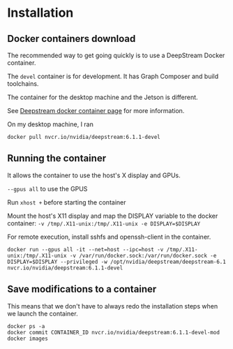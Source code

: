 # Installation

## Docker containers download

The recommended way to get going quickly is to use a DeepStream Docker container. 

The `devel` container is for development. It has Graph Composer and build toolchains.

The container for the desktop machine and the Jetson is different.

See [Deepstream docker container page](https://docs.nvidia.com/metropolis/deepstream/dev-guide/text/DS_docker_containers.html) for more information.

On my desktop machine, I ran

```
docker pull nvcr.io/nvidia/deepstream:6.1.1-devel
```


## Running the container

It allows the container to use the host's X display and GPUs. 

`--gpus all` to use the GPUS

Run `xhost +` before starting the container

Mount the host's X11 display and map the DISPLAY variable to the docker container: `-v /tmp/.X11-unix:/tmp/.X11-unix -e DISPLAY=$DISPLAY`

For remote execution, install sshfs and openssh-client in the container.

```
docker run --gpus all -it --net=host --ipc=host -v /tmp/.X11-unix:/tmp/.X11-unix -v /var/run/docker.sock:/var/run/docker.sock -e DISPLAY=$DISPLAY --privileged -w /opt/nvidia/deepstream/deepstream-6.1  nvcr.io/nvidia/deepstream:6.1.1-devel
```
## Save modifications to a container

This means that we don't have to always redo the installation steps when we launch the container.

```
docker ps -a
docker commit CONTAINER_ID nvcr.io/nvidia/deepstream:6.1.1-devel-mod
docker images
```
